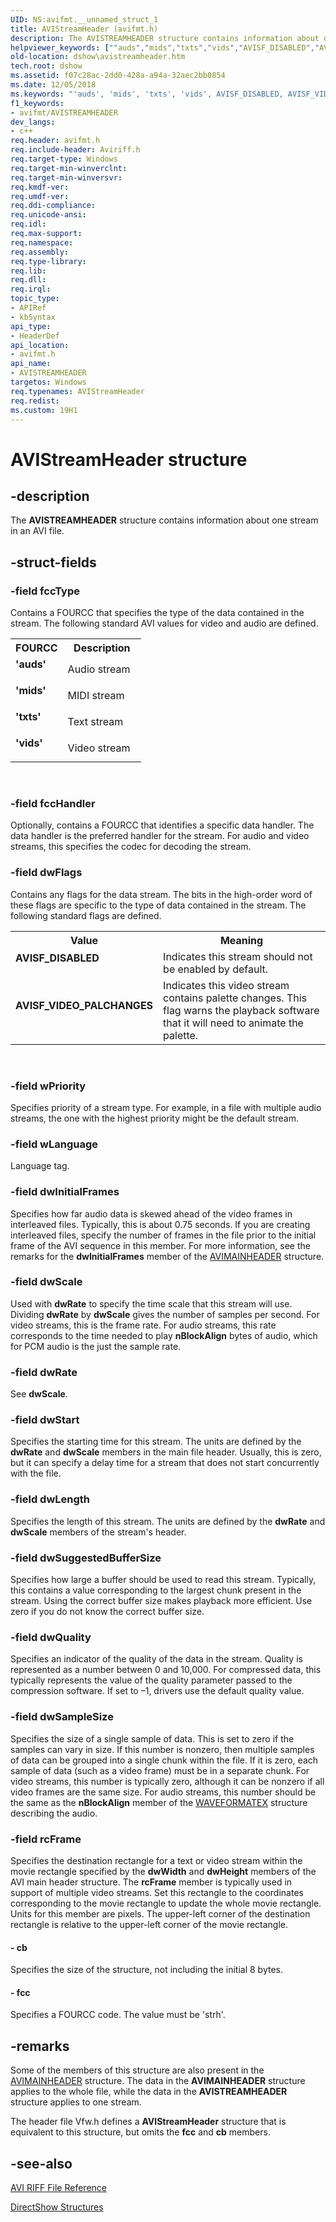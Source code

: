 ```yaml
---
UID: NS:avifmt.__unnamed_struct_1
title: AVIStreamHeader (avifmt.h)
description: The AVISTREAMHEADER structure contains information about one stream in an AVI file.
helpviewer_keywords: [""auds","mids","txts","vids","AVISF_DISABLED","AVISF_VIDEO_PALCHANGES","AVISTREAMHEADER","AVISTREAMHEADER structure [DirectShow]","AVISTREAMHEADERStructure","AVIStreamHeader","_avistreamheader","avifmt/AVISTREAMHEADER","dshow.avistreamheader""]
old-location: dshow\avistreamheader.htm
tech.root: dshow
ms.assetid: f07c28ac-2dd0-428a-a94a-32aec2bb0854
ms.date: 12/05/2018
ms.keywords: "'auds', 'mids', 'txts', 'vids', AVISF_DISABLED, AVISF_VIDEO_PALCHANGES, AVISTREAMHEADER, AVISTREAMHEADER structure [DirectShow], AVISTREAMHEADERStructure, AVIStreamHeader, _avistreamheader, avifmt/AVISTREAMHEADER, dshow.avistreamheader"
f1_keywords:
- avifmt/AVISTREAMHEADER
dev_langs:
- c++
req.header: avifmt.h
req.include-header: Aviriff.h
req.target-type: Windows
req.target-min-winverclnt: 
req.target-min-winversvr: 
req.kmdf-ver: 
req.umdf-ver: 
req.ddi-compliance: 
req.unicode-ansi: 
req.idl: 
req.max-support: 
req.namespace: 
req.assembly: 
req.type-library: 
req.lib: 
req.dll: 
req.irql: 
topic_type:
- APIRef
- kbSyntax
api_type:
- HeaderDef
api_location:
- avifmt.h
api_name:
- AVISTREAMHEADER
targetos: Windows
req.typenames: AVIStreamHeader
req.redist: 
ms.custom: 19H1
---
```


# AVIStreamHeader structure


## -description


The <b>AVISTREAMHEADER</b> structure contains information about one stream in an AVI file.
        


## -struct-fields




### -field fccType

Contains a FOURCC that specifies the type of the data contained in the stream. The following standard AVI values for video and audio are defined.
          

<table>
<tr>
<th>FOURCC</th>
<th>Description</th>
</tr>
<tr>
<td width="40%"><a id="_auds_"></a><a id="_AUDS_"></a><dl>
<dt><b>'auds'</b></dt>
</dl>
</td>
<td width="60%">
Audio stream

</td>
</tr>
<tr>
<td width="40%"><a id="_mids_"></a><a id="_MIDS_"></a><dl>
<dt><b>'mids'</b></dt>
</dl>
</td>
<td width="60%">
MIDI stream

</td>
</tr>
<tr>
<td width="40%"><a id="_txts_"></a><a id="_TXTS_"></a><dl>
<dt><b>'txts'</b></dt>
</dl>
</td>
<td width="60%">
Text stream

</td>
</tr>
<tr>
<td width="40%"><a id="_vids_"></a><a id="_VIDS_"></a><dl>
<dt><b>'vids'</b></dt>
</dl>
</td>
<td width="60%">
Video stream

</td>
</tr>
</table>
 


### -field fccHandler

Optionally, contains a FOURCC that identifies a specific data handler. The data handler is the preferred handler for the stream. For audio and video streams, this specifies the codec for decoding the stream.
          


### -field dwFlags

Contains any flags for the data stream. The bits in the high-order word of these flags are specific to the type of data contained in the stream. The following standard flags are defined.
          

<table>
<tr>
<th>Value</th>
<th>Meaning</th>
</tr>
<tr>
<td width="40%"><a id="AVISF_DISABLED"></a><a id="avisf_disabled"></a><dl>
<dt><b>AVISF_DISABLED</b></dt>
</dl>
</td>
<td width="60%">
Indicates this stream should not be enabled by default. 

</td>
</tr>
<tr>
<td width="40%"><a id="AVISF_VIDEO_PALCHANGES"></a><a id="avisf_video_palchanges"></a><dl>
<dt><b>AVISF_VIDEO_PALCHANGES</b></dt>
</dl>
</td>
<td width="60%">
Indicates this video stream contains palette changes. This flag warns the playback software that it will need to animate the palette. 

</td>
</tr>
</table>
 


### -field wPriority

Specifies priority of a stream type. For example, in a file with multiple audio streams, the one with the highest priority might be the default stream.
          


### -field wLanguage

Language tag.
          


### -field dwInitialFrames

Specifies how far audio data is skewed ahead of the video frames in interleaved files. Typically, this is about 0.75 seconds. If you are creating interleaved files, specify the number of frames in the file prior to the initial frame of the AVI sequence in this member. For more information, see the remarks for the <b>dwInitialFrames</b> member of the <a href="https://docs.microsoft.com/previous-versions/windows/desktop/api/aviriff/ns-aviriff-avimainheader">AVIMAINHEADER</a> structure.


### -field dwScale

Used with <b>dwRate</b> to specify the time scale that this stream will use. Dividing <b>dwRate</b> by <b>dwScale</b> gives the number of samples per second. For video streams, this is the frame rate. For audio streams, this rate corresponds to the time needed to play <b>nBlockAlign</b> bytes of audio, which for PCM audio is the just the sample rate.
          


### -field dwRate

See <b>dwScale</b>.
          


### -field dwStart

Specifies the starting time for this stream. The units are defined by the <b>dwRate</b> and <b>dwScale</b> members in the main file header. Usually, this is zero, but it can specify a delay time for a stream that does not start concurrently with the file.


### -field dwLength

Specifies the length of this stream. The units are defined by the <b>dwRate</b> and <b>dwScale</b> members of the stream's header.


### -field dwSuggestedBufferSize

Specifies how large a buffer should be used to read this stream. Typically, this contains a value corresponding to the largest chunk present in the stream. Using the correct buffer size makes playback more efficient. Use zero if you do not know the correct buffer size.
          


### -field dwQuality

Specifies an indicator of the quality of the data in the stream. Quality is represented as a number between 0 and 10,000. For compressed data, this typically represents the value of the quality parameter passed to the compression software. If set to –1, drivers use the default quality value.
          


### -field dwSampleSize

Specifies the size of a single sample of data. This is set to zero if the samples can vary in size. If this number is nonzero, then multiple samples of data can be grouped into a single chunk within the file. If it is zero, each sample of data (such as a video frame) must be in a separate chunk. For video streams, this number is typically zero, although it can be nonzero if all video frames are the same size. For audio streams, this number should be the same as the <b>nBlockAlign</b> member of the <a href="https://docs.microsoft.com/previous-versions/dd757713(v=vs.85)">WAVEFORMATEX</a> structure describing the audio.
          


### -field rcFrame

Specifies the destination rectangle for a text or video stream within the movie rectangle specified by the <b>dwWidth</b> and <b>dwHeight</b> members of the AVI main header structure. The <b>rcFrame</b> member is typically used in support of multiple video streams. Set this rectangle to the coordinates corresponding to the movie rectangle to update the whole movie rectangle. Units for this member are pixels. The upper-left corner of the destination rectangle is relative to the upper-left corner of the movie rectangle.
          


#### - cb

Specifies the size of the structure, not including the initial 8 bytes.
          


#### - fcc

Specifies a FOURCC code. The value must be 'strh'.
          


## -remarks



Some of the members of this structure are also present in the <a href="https://docs.microsoft.com/previous-versions/windows/desktop/api/aviriff/ns-aviriff-avimainheader">AVIMAINHEADER</a> structure. The data in the <b>AVIMAINHEADER</b> structure applies to the whole file, while the data in the <b>AVISTREAMHEADER</b> structure applies to one stream.
      

The header file Vfw.h defines a <b>AVIStreamHeader</b> structure that is equivalent to this structure, but omits the <b>fcc</b> and <b>cb</b> members.




## -see-also




<a href="https://docs.microsoft.com/windows/desktop/DirectShow/avi-riff-file-reference">AVI RIFF File Reference</a>



<a href="https://docs.microsoft.com/windows/desktop/DirectShow/directshow-structures">DirectShow Structures</a>
 

 

